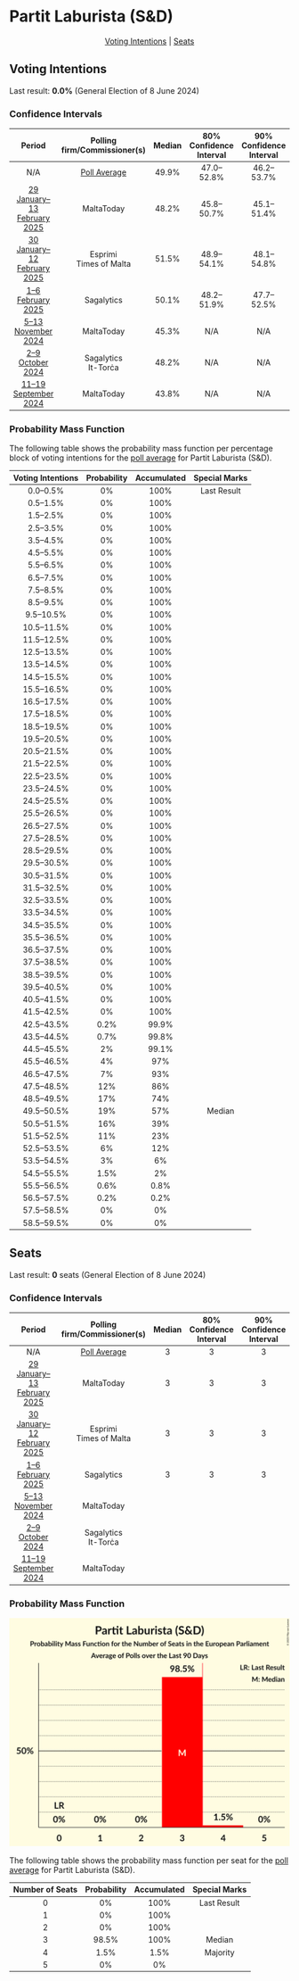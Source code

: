 # Partit Laburista (S&D)

<p align="center"><a href="#voting-intentions">Voting Intentions</a> | <a href="#seats">Seats</a></p>

## Voting Intentions

Last result: **0.0%** (General Election of 8 June 2024)

### Confidence Intervals

| Period     | Polling firm/Commissioner(s) | Median | 80% Confidence Interval | 90% Confidence Interval | 95% Confidence Interval | 99% Confidence Interval |
|:----------:|:----------------:|:-----------:|:-----------------------:|:-----------------------:|:-----------------------:|:-----------------------:|
| N/A | [Poll Average](average.html) | 49.9% | 47.0–52.8% | 46.2–53.7% | 45.4–54.4% | 44.1–55.9% |
| [29 January–13 February 2025](2025-02-13-MaltaToday.html) | MaltaToday | 48.2% | 45.8–50.7% | 45.1–51.4% | 44.5–52.0% | 43.3–53.2% |
| [30 January–12 February 2025](2025-02-12-Esprimi.html) | Esprimi <br> Times of Malta | 51.5% | 48.9–54.1% | 48.1–54.8% | 47.5–55.5% | 46.3–56.7% |
| [1–6 February 2025](2025-02-06-Sagalytics.html) | Sagalytics | 50.1% | 48.2–51.9% | 47.7–52.5% | 47.3–52.9% | 46.4–53.8% |
| [5–13 November 2024](2024-11-13-MaltaToday.html) | MaltaToday | 45.3% | N/A | N/A | N/A | N/A |
| [2–9 October 2024](2024-10-09-Sagalytics.html) | Sagalytics <br> It-Torċa | 48.2% | N/A | N/A | N/A | N/A |
| [11–19 September 2024](2024-09-19-MaltaToday.html) | MaltaToday | 43.8% | N/A | N/A | N/A | N/A |

### Probability Mass Function

The following table shows the probability mass function per percentage block of voting intentions for the [poll average](average.html) for Partit Laburista (S&D).

| Voting Intentions | Probability | Accumulated | Special Marks |
|:-----------------:|:-----------:|:-----------:|:-------------:|
| 0.0–0.5% | 0% | 100% | Last Result |
| 0.5–1.5% | 0% | 100% |  |
| 1.5–2.5% | 0% | 100% |  |
| 2.5–3.5% | 0% | 100% |  |
| 3.5–4.5% | 0% | 100% |  |
| 4.5–5.5% | 0% | 100% |  |
| 5.5–6.5% | 0% | 100% |  |
| 6.5–7.5% | 0% | 100% |  |
| 7.5–8.5% | 0% | 100% |  |
| 8.5–9.5% | 0% | 100% |  |
| 9.5–10.5% | 0% | 100% |  |
| 10.5–11.5% | 0% | 100% |  |
| 11.5–12.5% | 0% | 100% |  |
| 12.5–13.5% | 0% | 100% |  |
| 13.5–14.5% | 0% | 100% |  |
| 14.5–15.5% | 0% | 100% |  |
| 15.5–16.5% | 0% | 100% |  |
| 16.5–17.5% | 0% | 100% |  |
| 17.5–18.5% | 0% | 100% |  |
| 18.5–19.5% | 0% | 100% |  |
| 19.5–20.5% | 0% | 100% |  |
| 20.5–21.5% | 0% | 100% |  |
| 21.5–22.5% | 0% | 100% |  |
| 22.5–23.5% | 0% | 100% |  |
| 23.5–24.5% | 0% | 100% |  |
| 24.5–25.5% | 0% | 100% |  |
| 25.5–26.5% | 0% | 100% |  |
| 26.5–27.5% | 0% | 100% |  |
| 27.5–28.5% | 0% | 100% |  |
| 28.5–29.5% | 0% | 100% |  |
| 29.5–30.5% | 0% | 100% |  |
| 30.5–31.5% | 0% | 100% |  |
| 31.5–32.5% | 0% | 100% |  |
| 32.5–33.5% | 0% | 100% |  |
| 33.5–34.5% | 0% | 100% |  |
| 34.5–35.5% | 0% | 100% |  |
| 35.5–36.5% | 0% | 100% |  |
| 36.5–37.5% | 0% | 100% |  |
| 37.5–38.5% | 0% | 100% |  |
| 38.5–39.5% | 0% | 100% |  |
| 39.5–40.5% | 0% | 100% |  |
| 40.5–41.5% | 0% | 100% |  |
| 41.5–42.5% | 0% | 100% |  |
| 42.5–43.5% | 0.2% | 99.9% |  |
| 43.5–44.5% | 0.7% | 99.8% |  |
| 44.5–45.5% | 2% | 99.1% |  |
| 45.5–46.5% | 4% | 97% |  |
| 46.5–47.5% | 7% | 93% |  |
| 47.5–48.5% | 12% | 86% |  |
| 48.5–49.5% | 17% | 74% |  |
| 49.5–50.5% | 19% | 57% | Median |
| 50.5–51.5% | 16% | 39% |  |
| 51.5–52.5% | 11% | 23% |  |
| 52.5–53.5% | 6% | 12% |  |
| 53.5–54.5% | 3% | 6% |  |
| 54.5–55.5% | 1.5% | 2% |  |
| 55.5–56.5% | 0.6% | 0.8% |  |
| 56.5–57.5% | 0.2% | 0.2% |  |
| 57.5–58.5% | 0% | 0% |  |
| 58.5–59.5% | 0% | 0% |  |


## Seats

Last result: **0** seats (General Election of 8 June 2024)

### Confidence Intervals

| Period     | Polling firm/Commissioner(s) | Median | 80% Confidence Interval | 90% Confidence Interval | 95% Confidence Interval | 99% Confidence Interval |
|:----------:|:----------------:|:------:|:-----------------------:|:-----------------------:|:-----------------------:|:-----------------------:|
| N/A | [Poll Average](average.html) | 3 | 3 | 3 | 3 | 3–4 |
| [29 January–13 February 2025](2025-02-13-MaltaToday.html) | MaltaToday | 3 | 3 | 3 | 3 | 3–4 |
| [30 January–12 February 2025](2025-02-12-Esprimi.html) | Esprimi <br> Times of Malta | 3 | 3 | 3 | 3–4 | 3–4 |
| [1–6 February 2025](2025-02-06-Sagalytics.html) | Sagalytics | 3 | 3 | 3 | 3 | 3 |
| [5–13 November 2024](2024-11-13-MaltaToday.html) | MaltaToday |  |  |  |  |  |
| [2–9 October 2024](2024-10-09-Sagalytics.html) | Sagalytics <br> It-Torċa |  |  |  |  |  |
| [11–19 September 2024](2024-09-19-MaltaToday.html) | MaltaToday |  |  |  |  |  |

### Probability Mass Function

![Graph with seats probability mass function not yet produced](average-seats-pmf-partitlaburistasd.png "Seats Probability Mass Function")

The following table shows the probability mass function per seat for the [poll average](average.html) for Partit Laburista (S&D).

| Number of Seats | Probability | Accumulated | Special Marks |
|:---------------:|:-----------:|:-----------:|:-------------:|
| 0 | 0% | 100% | Last Result |
| 1 | 0% | 100% |  |
| 2 | 0% | 100% |  |
| 3 | 98.5% | 100% | Median |
| 4 | 1.5% | 1.5% | Majority |
| 5 | 0% | 0% |  |


